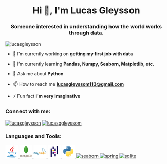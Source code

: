 <h1 align="center">Hi 👋, I'm Lucas Gleysson</h1>
<h3 align="center">Someone interested in understanding how the world works through data.</h3>

<p align="left"> <img src="https://komarev.com/ghpvc/?username=lucasgleysson&label=Profile%20views&color=0e75b6&style=flat" alt="lucasgleysson" /> </p>

- 🔭 I’m currently working on **getting my first job with data**

- 🌱 I’m currently learning **Pandas, Numpy, Seaborn, Matplotlib, etc.**

- 💬 Ask me about **Python**

- 📫 How to reach me **lucasgleyssom113@gmail.com**

- ⚡ Fun fact **i'm very imaginative**

<h3 align="left">Connect with me:</h3>
<p align="left">
<a href="https://linkedin.com/in/lucasgleysson" target="blank"><img align="center" src="https://raw.githubusercontent.com/rahuldkjain/github-profile-readme-generator/master/src/images/icons/Social/linked-in-alt.svg" alt="lucasgleysson" height="30" width="40" /></a>
<a href="https://instagram.com/lucasggleyssom" target="blank"><img align="center" src="https://raw.githubusercontent.com/rahuldkjain/github-profile-readme-generator/master/src/images/icons/Social/instagram.svg" alt="lucasggleyssom" height="30" width="40" /></a>
</p>

<h3 align="left">Languages and Tools:</h3>
<p align="left"> <a href="https://www.java.com" target="_blank" rel="noreferrer"> <img src="https://raw.githubusercontent.com/devicons/devicon/master/icons/java/java-original.svg" alt="java" width="40" height="40"/> </a> <a href="https://www.mongodb.com/" target="_blank" rel="noreferrer"> <img src="https://raw.githubusercontent.com/devicons/devicon/master/icons/mongodb/mongodb-original-wordmark.svg" alt="mongodb" width="40" height="40"/> </a> <a href="https://www.mysql.com/" target="_blank" rel="noreferrer"> <img src="https://raw.githubusercontent.com/devicons/devicon/master/icons/mysql/mysql-original-wordmark.svg" alt="mysql" width="40" height="40"/> </a> <a href="https://pandas.pydata.org/" target="_blank" rel="noreferrer"> <img src="https://raw.githubusercontent.com/devicons/devicon/2ae2a900d2f041da66e950e4d48052658d850630/icons/pandas/pandas-original.svg" alt="pandas" width="40" height="40"/> </a> <a href="https://www.python.org" target="_blank" rel="noreferrer"> <img src="https://raw.githubusercontent.com/devicons/devicon/master/icons/python/python-original.svg" alt="python" width="40" height="40"/> </a> <a href="https://seaborn.pydata.org/" target="_blank" rel="noreferrer"> <img src="https://seaborn.pydata.org/_images/logo-mark-lightbg.svg" alt="seaborn" width="40" height="40"/> </a> <a href="https://spring.io/" target="_blank" rel="noreferrer"> <img src="https://www.vectorlogo.zone/logos/springio/springio-icon.svg" alt="spring" width="40" height="40"/> </a> <a href="https://www.sqlite.org/" target="_blank" rel="noreferrer"> <img src="https://www.vectorlogo.zone/logos/sqlite/sqlite-icon.svg" alt="sqlite" width="40" height="40"/> </a> </p>

<!---
LucasGleysson/LucasGleysson is a ✨ special ✨ repository because its `README.md` (this file) appears on your GitHub profile.
You can click the Preview link to take a look at your changes.
--->
